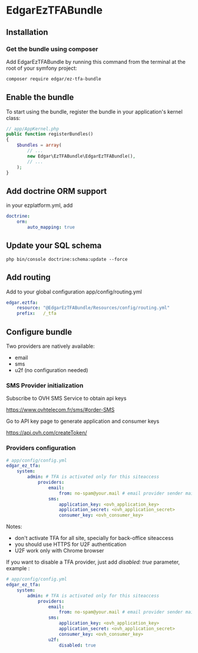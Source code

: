 # EdgarEzTFABundle

## Installation

### Get the bundle using composer

Add EdgarEzTFABundle by running this command from the terminal at the root of
your symfony project:

```bash
composer require edgar/ez-tfa-bundle
```

## Enable the bundle

To start using the bundle, register the bundle in your application's kernel class:

```php
// app/AppKernel.php
public function registerBundles()
{
    $bundles = array(
        // ...
        new Edgar\EzTFABundle\EdgarEzTFABundle(),
        // ...
    );
}
```

## Add doctrine ORM support

in your ezplatform.yml, add

```yaml
doctrine:
    orm:
        auto_mapping: true
```

## Update your SQL schema

```
php bin/console doctrine:schema:update --force
```

## Add routing

Add to your global configuration app/config/routing.yml

```yaml
edgar.eztfa:
    resource: "@EdgarEzTFABundle/Resources/config/routing.yml"
    prefix:   /_tfa    
```

## Configure bundle

Two providers are natively available:
* email
* sms
* u2f (no configuration needed)

### SMS Provider initialization

Subscribe to OVH SMS Service to obtain api keys

https://www.ovhtelecom.fr/sms/#order-SMS

Go to API key page to generate application and consumer keys

https://api.ovh.com/createToken/

### Providers configuration

```yaml
# app/config/config.yml
edgar_ez_tfa:
    system:
        admin: # TFA is activated only for this siteaccess
            providers:
                email:
                    from: no-spam@your.mail # email provider sender mail
                sms:
                    application_key: <ovh_application_key>
                    application_secret: <ovh_application_secret>
                    consumer_key: <ovh_consumer_key>                    
```

Notes:
* don't activate TFA for all site, specially for back-office siteaccess
* you should use HTTPS for U2F authentication
* U2F work only with Chrome browser
 
If you want to disable a TFA provider, just add *disabled: true* parameter, example :

```yaml
# app/config/config.yml
edgar_ez_tfa:
    system:
        admin: # TFA is activated only for this siteaccess
            providers:
                email:
                    from: no-spam@your.mail # email provider sender mail
                sms:
                    application_key: <ovh_application_key>
                    application_secret: <ovh_application_secret>
                    consumer_key: <ovh_consumer_key>
                u2f:
                    disabled: true
```
